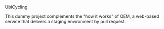 UbiCycling

This dummy project complements the "how it works" of QEM, a web-based service that delivers a staging environment by pull request.
